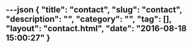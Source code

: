 ---json
{
    "title": "contact",
    "slug": "contact",
    "description": "",
    "category": "",
    "tag": [],
    "layout": "contact.html",
    "date": "2016-08-18 15:00:27"
}
---
